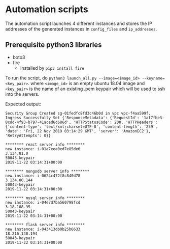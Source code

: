 # Automation scripts
The automation script launches 4 different instances and stores the IP addresses of the generated instances in `config_files` and `ip_addresses`.

## Prerequisite python3 libraries
* boto3
* fire
    * installed by `pip3 install fire`

To run the script, do `python3 launch_all.py --image=<image_id> --keyname=<key_pair>`. where `<image_id>` is an empty ubuntu 18.04 image and `<key_pair>` is the name of an existing .pem keypair which will be used to ssh into the servers.

Expected output:
```
Security Group Created sg-01fedfc8fd3c46b0d in vpc vpc-f4aa599f.
Ingress Successfully Set {'ResponseMetadata': {'RequestId': '1af7fbe3-8cdd-4f93-b797-41aced6c686d', 'HTTPStatusCode': 200, 'HTTPHeaders': {'content-type': 'text/xml;charset=UTF-8', 'content-length': '259', 'date': 'Fri, 22 Nov 2019 03:14:29 GMT', 'server': 'AmazonEC2'}, 'RetryAttempts': 0}}

******** react server info ********
new instance: i-01a7eea0ed7e85de6
3.134.81.0
50043-keypair
2019-11-22 03:14:31+00:00

******** mongodb server info ********
new instance: i-0624c472f8c840d78
3.134.80.144
50043-keypair
2019-11-22 03:14:31+00:00

******** mysql server info ********
new instance: i-04e7d7ba560798fcd
3.18.108.95
50043-keypair
2019-11-22 03:14:31+00:00

******** flask server info ********
new instance: i-043413db0b25b6633
18.216.140.194
50043-keypair
2019-11-22 03:14:31+00:00
```
